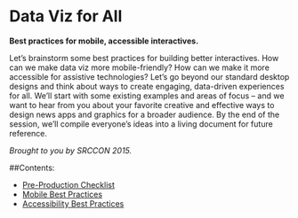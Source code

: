 # Data Viz for All
**Best practices for mobile, accessible interactives.** 

Let’s brainstorm some best practices for building better interactives. How can we make data viz more mobile-friendly? How can we make it more accessible for assistive technologies? Let’s go beyond our standard desktop designs and think about ways to create engaging, data-driven experiences for all. We’ll start with some existing examples and areas of focus – and we want to hear from you about your favorite creative and effective ways to design news apps and graphics for a broader audience. By the end of the session, we’ll compile everyone’s ideas into a living document for future reference.

*Brought to you by SRCCON 2015.*

##Contents:
* [Pre-Production Checklist](Pre-Production%20Checklist)
* [Mobile Best Practices](Mobile)
* [Accessibility Best Practices](Accessibility)